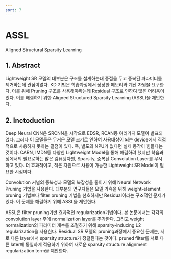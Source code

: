 ```yaml
---
sort: 7
---
```


# ASSL  
Aligned Structural Sparsity Learning  

## 1. Abstract  
Lightweight SR 모델의 대부분은 구조를 설계하는대 중점을 두고 중복된 파라미터를 제거하는데 관심이없다. KD 기법은 학습과정에서 상당한 메모리와 계산 자원을 요구한다. 이를 위해 Pruning 구조를 사용해야하는데 Residual 구조로 인하여 많은 어려움이 있다. 이를 해결하기 위한 Aligned Structured Sparsity Learning (ASSL)을 제안한다.  

## 2. Inctoduction  
Deep Neural CNN은 SRCNN을 시작으로 EDSR, RCAN등 여러가지 모델이 발표되었다. 그러나 이 모델들은 무거운 모델 크기로 인하여 사용대상이 되는 device에서 직접적으로 사용하지 못하는 결점이 있다. 즉, 별도의 NPU가 없다면 실제 동작이 힘들다는 것이다. CARN, IMDN등 다양한 Lightweight Model을 통해 해결하려 했지만 학습과정에서의 필요로하는 많은 컴퓨팅자원, Sparsity, 중복된 Convolution Layer를 무시하고 있다. 더 효과적이고, 적은 자원으로 사용이 가능한 Lightweight SR Model이 필요한 시점이다.  

Convolution 커널의 중복성과 모델의 복잡성을 줄이기 위해 Neural Network Pruning 기법을 사용한다. 대부분의 연구자들은 모델 가속을 위해 weight-element pruning 기법보다 filter pruning 기법을 선호하지만 Residual이라는 구조적인 문제가 있다. 이 문제를 해결하기 위해 ASSL을 제안한다.  

ASSL은 filter pruning기반 효과적인 regularization기법이다. 본 논문에서는 각각의 convolution layer 후에 normalization layer를 추가한다. 그리고 weight normalization의 파라미터 개수를 조절하기 위해 sparsity-inducing L2 regularization을 사용한다. Residual SR 모델의 pruning과정에서 중요한 문제는, 서로 다른 layer에서 sparsity structure가 정렬된다는 것이다. pruned filter를 서로 다른 later에 동일하게 적용하기 위하여 새로운 sparsity structure alignment regularization term을 제안한다.  